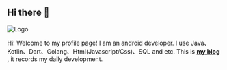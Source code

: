 ## Hi there 👋

![Logo](https://5b0988e595225.cdn.sohucs.com/images/20171011/cefc107b8ea84214b3d6a951a14e8d41.jpeg)

Hi! Welcome to my profile page!
I am an android developer.
I use Java、Kotlin、Dart、Golang、Html(Javascript/Css)、SQL and etc.
This is **[my blog](https://www.jianshu.com/u/9178bdd8f353 "简书")** , it records my daily development.
